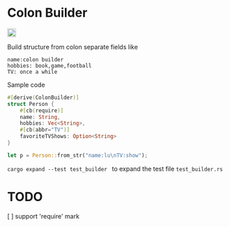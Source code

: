 
# Colon Builder

[<img alt="build status" src="https://img.shields.io/github/actions/workflow/status/Celthi/ColonBuilder/ci.yml?branch=main&style=for-the-badge" height="20">](https://github.com/Celthi/ColonBuilder/actions?query=branch%3Amain)

Build structure from colon separate fields like
```
name:colon builder
hobbies: book,game,football
TV: once a while
```
Sample code
```rust
#[derive(ColonBuilder)]
struct Person {
    #[cb(require)]
    name: String,
    hobbies: Vec<String>,
    #[cb(abbr="TV")]
    favoriteTVShows: Option<String>
}

let p = Person::from_str("name:lu\nTV:show");

```


`cargo expand --test test_builder ` to expand the test file `test_builder.rs`


# TODO
[ ] support 'require' mark
